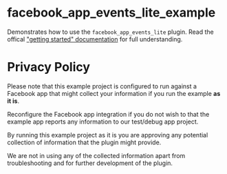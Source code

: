 # facebook_app_events_lite_example

Demonstrates how to use the `facebook_app_events_lite` plugin. Read the offical ["getting started" documentation](https://developers.facebook.com/docs/app-events/getting-started-app-events-android#custom-events) for full understanding.

# Privacy Policy
Please note that this example project is configured to run against a Facebook app
that might collect your information if you run the example **as it is**. 

Reconfigure the Facebook app integration if you do not wish to that the example
app reports any information to our test/debug app project. 

By running this example project as it is you are approving any potential collection
of information that the plugin might provide.

We are not in using any of the collected information apart from troubleshooting 
and for further development of the plugin.
